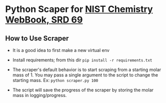 
# Python Scaper for [NIST Chemistry WebBook, SRD 69](https://webbook.nist.gov/cgi/cbook.cgi?Value=1%2C130&VType=MW&Formula=&AllowExtra=on&Units=SI&cIR=on)

## How to Use Scraper

- It is a good idea to first make a new virtual env

- Install requirements; from this dir ```pip install -r requirements.txt```

- The scraper's default behavior is to start scraping from a starting molar mass of 1. You may pass a single argument to the script to change the starting mass. Ex: ```python scraper.py 100```

- The script will save the progress of the scraper by storing the molar mass in logging/progress. 
